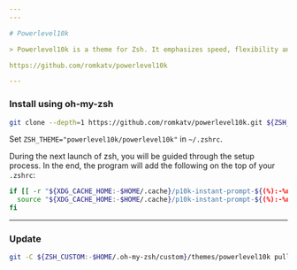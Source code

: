 ```yaml
---
---

# Powerlevel10k

> Powerlevel10k is a theme for Zsh. It emphasizes speed, flexibility and out-of-the-box experience.

https://github.com/romkatv/powerlevel10k

---
```


### Install using oh-my-zsh

```zsh
git clone --depth=1 https://github.com/romkatv/powerlevel10k.git ${ZSH_CUSTOM:-$HOME/.oh-my-zsh/custom}/themes/powerlevel10k
```

Set `ZSH_THEME="powerlevel10k/powerlevel10k"` in `~/.zshrc`.

During the next launch of zsh, you will be guided through the setup process. In the end, the program will add the following on the top of your `.zshrc`:

```sh
if [[ -r "${XDG_CACHE_HOME:-$HOME/.cache}/p10k-instant-prompt-${(%):-%n}.zsh" ]]; then
  source "${XDG_CACHE_HOME:-$HOME/.cache}/p10k-instant-prompt-${(%):-%n}.zsh"
fi
```

---

### Update

```zsh
git -C ${ZSH_CUSTOM:-$HOME/.oh-my-zsh/custom}/themes/powerlevel10k pull
```
